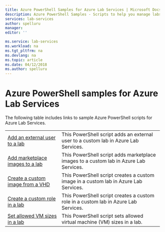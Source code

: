 ```yaml
---
title: Azure PowerShell Samples for Azure Lab Services | Microsoft Docs
description: Azure PowerShell Samples - Scripts to help you manage labs in Azure Lab Services
services: lab-services
author: spelluru
manager: 
editor: ''

ms.service: lab-services
ms.workload: na
ms.tgt_pltfrm: na
ms.devlang: na
ms.topic: article
ms.date: 04/12/2018
ms.author: spelluru
---
```


# Azure PowerShell samples for Azure Lab Services

The following table includes links to sample Azure PowerShell scripts for Azure Lab Services.

| |  |
|---|---|
|[Add an external user to a lab](scripts/add-external-user-to-lab.md?toc=%2fpowershell%2fmodule%2ftoc.json)| This PowerShell script adds an external user to a custom lab in Azure Lab Services. |
|[Add marketplace images to a lab](scripts/add-marketplace-images-to-lab.md?toc=%2fpowershell%2fmodule%2ftoc.json)| This PowerShell script adds marketplace images to a custom lab in Azure Lab Services. |
|[Create a custom image from a VHD](scripts/create-custom-image-from-vhd.md?toc=%2fpowershell%2fmodule%2ftoc.json)| This PowerShell script creates a custom image in a custom lab in Azure Lab Services. |
|[Create a custom role in a lab](scripts/create-custom-role-in-lab.md?toc=%2fpowershell%2fmodule%2ftoc.json)| This PowerShell script creates a custom role in a custom lab in Azure Lab Services. |
|[Set allowed VM sizes in a lab](scripts/set-allowed-vm-sizes-in-lab.md?toc=%2fpowershell%2fmodule%2ftoc.json)| This PowerShell script sets allowed virtual machine (VM) sizes in a lab. |

